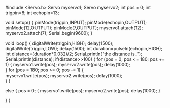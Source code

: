 #include <Servo.h>
Servo myservo1;
Servo myservo2;
int pos = 0;
int trigpin=8;
int echopin=13;

void setup()
{
 pinMode(trigpin,INPUT);
 pinMode(echopin,OUTPUT);
 pinMode(12,OUTPUT);
 pinMode(7,OUTPUT);
 myservo1.attach(12);
 myservo2.attach(7);
 Serial.begin(9600);
}

void loop()
{
   digitalWrite(trigpin,HIGH);
  delay(1500);
  digitalWrite(trigpin,LOW);
  delay(1500);
  int duration=pulseIn(echopin,HIGH);
  int distance=(duration*0.032)/2;
  Serial.println("the distance is..");
  Serial.println(distance);
  if(distance>>100)
  {
    for (pos = 0; pos <= 180; pos += 1)
    { 
  myservo1.write(pos);
  myservo2.write(pos);
  delay(1000);                      
    } 
    for (pos = 180; pos >= 0; pos -= 1) 
  {     
  myservo1.write(pos);
  myservo2.write(pos);
  delay(1000);   
  }
  }
  
  else 
  {
    pos = 0;
    {
      myservo1.write(pos);
      myservo2.write(pos);
      delay(1000); 
     }
    
  }
}

